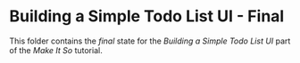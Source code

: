 # Building a Simple Todo List UI - Final

This folder contains the _final_ state for the _Building a Simple Todo List UI_ part of the _Make It So_ tutorial.